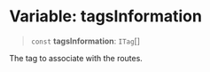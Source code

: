 # Variable: tagsInformation

> `const` **tagsInformation**: `ITag`[]

The tag to associate with the routes.

